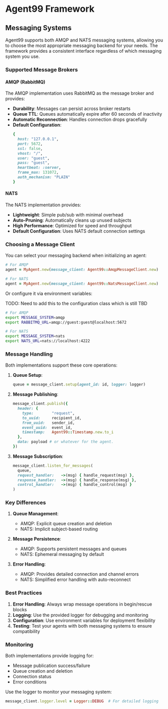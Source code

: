 # Agent99 Framework

## Messaging Systems

Agent99 supports both AMQP and NATS messaging systems, allowing you to choose the most appropriate messaging backend for your needs. The framework provides a consistent interface regardless of which messaging system you use.

### Supported Message Brokers

#### AMQP (RabbitMQ)
The AMQP implementation uses RabbitMQ as the message broker and provides:

- **Durability**: Messages can persist across broker restarts
- **Queue TTL**: Queues automatically expire after 60 seconds of inactivity
- **Automatic Reconnection**: Handles connection drops gracefully
- **Default Configuration**:
  ```ruby
  {
    host: "127.0.0.1",
    port: 5672,
    ssl: false,
    vhost: "/",
    user: "guest",
    pass: "guest",
    heartbeat: :server,
    frame_max: 131072,
    auth_mechanism: "PLAIN"
  }
  ```

#### NATS
The NATS implementation provides:

- **Lightweight**: Simple pub/sub with minimal overhead
- **Auto-Pruning**: Automatically cleans up unused subjects
- **High Performance**: Optimized for speed and throughput
- **Default Configuration**: Uses NATS default connection settings

### Choosing a Message Client

You can select your messaging backend when initializing an agent:

```ruby
# For AMQP
agent = MyAgent.new(message_client: Agent99::AmqpMessageClient.new)

# For NATS
agent = MyAgent.new(message_client: Agent99::NatsMessageClient.new)
```

Or configure it via environment variables:

TODO: Need to add this to the configuration class which is still TBD

```bash
# For AMQP
export MESSAGE_SYSTEM=amqp
export RABBITMQ_URL=amqp://guest:guest@localhost:5672

# For NATS
export MESSAGE_SYSTEM=nats
export NATS_URL=nats://localhost:4222
```

### Message Handling

Both implementations support these core operations:

1. **Queue Setup**:
   ```ruby
   queue = message_client.setup(agent_id: id, logger: logger)
   ```

2. **Message Publishing**:
   ```ruby
   message_client.publish({
     header: {
       type:        "request",
       to_uuid:     recipient_id,
       from_uuid:   sender_id,
       event_uuid:  event_id,
       timestamp:   Agent99::Timestamp.new.to_i
     },
     data: payload # or whatever for the agent.
   })
   ```

3. **Message Subscription**:
   ```ruby
   message_client.listen_for_messages(
     queue,
     request_handler:   ->(msg) { handle_request(msg) },
     response_handler:  ->(msg) { handle_response(msg) },
     control_handler:   ->(msg) { handle_control(msg) }
   )
   ```

### Key Differences

1. **Queue Management**:
   - AMQP: Explicit queue creation and deletion
   - NATS: Implicit subject-based routing

2. **Message Persistence**:
   - AMQP: Supports persistent messages and queues
   - NATS: Ephemeral messaging by default

3. **Error Handling**:
   - AMQP: Provides detailed connection and channel errors
   - NATS: Simplified error handling with auto-reconnect

### Best Practices

1. **Error Handling**: Always wrap message operations in begin/rescue blocks
2. **Logging**: Use the provided logger for debugging and monitoring
3. **Configuration**: Use environment variables for deployment flexibility
4. **Testing**: Test your agents with both messaging systems to ensure compatibility

### Monitoring

Both implementations provide logging for:
- Message publication success/failure
- Queue creation and deletion
- Connection status
- Error conditions

Use the logger to monitor your messaging system:
```ruby
message_client.logger.level = Logger::DEBUG  # For detailed logging
```
